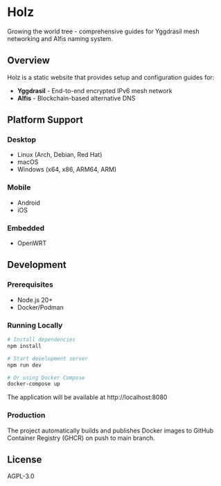 # Holz

Growing the world tree - comprehensive guides for Yggdrasil mesh networking and Alfis naming system.

## Overview

Holz is a static website that provides setup and configuration guides for:

- **Yggdrasil** - End-to-end encrypted IPv6 mesh network
- **Alfis** - Blockchain-based alternative DNS

## Platform Support

### Desktop
- Linux (Arch, Debian, Red Hat)
- macOS
- Windows (x64, x86, ARM64, ARM)

### Mobile
- Android
- iOS

### Embedded
- OpenWRT

## Development

### Prerequisites
- Node.js 20+
- Docker/Podman

### Running Locally

```bash
# Install dependencies
npm install

# Start development server
npm run dev

# Or using Docker Compose
docker-compose up
```

The application will be available at http://localhost:8080

### Production

The project automatically builds and publishes Docker images to GitHub Container Registry (GHCR) on push to main branch.

## License

AGPL-3.0